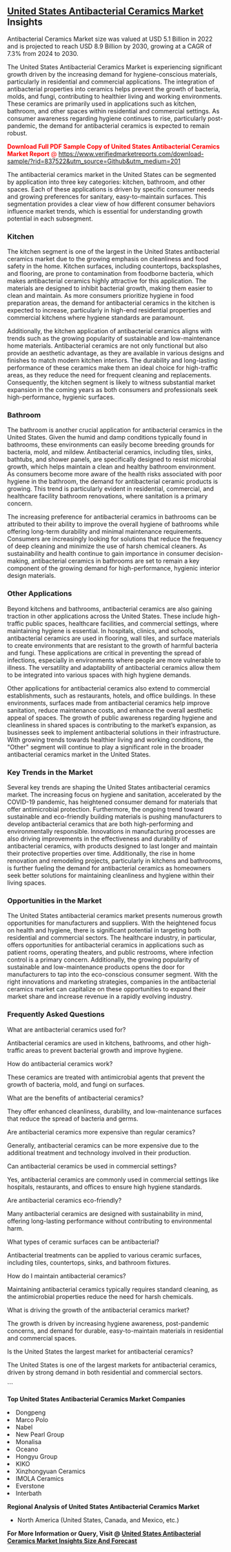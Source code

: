 <h2><a href="https://www.verifiedmarketreports.com/download-sample/?rid=837522&amp;utm_source=Github&amp;utm_medium=201" target="_blank">United States Antibacterial Ceramics Market</a> Insights</h2><p>Antibacterial Ceramics Market size was valued at USD 5.1 Billion in 2022 and is projected to reach USD 8.9 Billion by 2030, growing at a CAGR of 7.3% from 2024 to 2030.</p><p><p>The United States Antibacterial Ceramics Market is experiencing significant growth driven by the increasing demand for hygiene-conscious materials, particularly in residential and commercial applications. The integration of antibacterial properties into ceramics helps prevent the growth of bacteria, molds, and fungi, contributing to healthier living and working environments. These ceramics are primarily used in applications such as kitchen, bathroom, and other spaces within residential and commercial settings. As consumer awareness regarding hygiene continues to rise, particularly post-pandemic, the demand for antibacterial ceramics is expected to remain robust. <p><span class=""><span style="color: #ff0000;"><strong>Download Full PDF Sample Copy of United States Antibacterial Ceramics Market Report</strong> @ </span><a href="https://www.verifiedmarketreports.com/download-sample/?rid=837522&amp;utm_source=Github&amp;utm_medium=201" target="_blank">https://www.verifiedmarketreports.com/download-sample/?rid=837522&amp;utm_source=Github&amp;utm_medium=201</a></span></p></p><p>The antibacterial ceramics market in the United States can be segmented by application into three key categories: kitchen, bathroom, and other spaces. Each of these applications is driven by specific consumer needs and growing preferences for sanitary, easy-to-maintain surfaces. This segmentation provides a clear view of how different consumer behaviors influence market trends, which is essential for understanding growth potential in each subsegment.</p><h3>Kitchen</h3><p>The kitchen segment is one of the largest in the United States antibacterial ceramics market due to the growing emphasis on cleanliness and food safety in the home. Kitchen surfaces, including countertops, backsplashes, and flooring, are prone to contamination from foodborne bacteria, which makes antibacterial ceramics highly attractive for this application. The materials are designed to inhibit bacterial growth, making them easier to clean and maintain. As more consumers prioritize hygiene in food preparation areas, the demand for antibacterial ceramics in the kitchen is expected to increase, particularly in high-end residential properties and commercial kitchens where hygiene standards are paramount.</p><p>Additionally, the kitchen application of antibacterial ceramics aligns with trends such as the growing popularity of sustainable and low-maintenance home materials. Antibacterial ceramics are not only functional but also provide an aesthetic advantage, as they are available in various designs and finishes to match modern kitchen interiors. The durability and long-lasting performance of these ceramics make them an ideal choice for high-traffic areas, as they reduce the need for frequent cleaning and replacements. Consequently, the kitchen segment is likely to witness substantial market expansion in the coming years as both consumers and professionals seek high-performance, hygienic surfaces.</p><h3>Bathroom</h3><p>The bathroom is another crucial application for antibacterial ceramics in the United States. Given the humid and damp conditions typically found in bathrooms, these environments can easily become breeding grounds for bacteria, mold, and mildew. Antibacterial ceramics, including tiles, sinks, bathtubs, and shower panels, are specifically designed to resist microbial growth, which helps maintain a clean and healthy bathroom environment. As consumers become more aware of the health risks associated with poor hygiene in the bathroom, the demand for antibacterial ceramic products is growing. This trend is particularly evident in residential, commercial, and healthcare facility bathroom renovations, where sanitation is a primary concern.</p><p>The increasing preference for antibacterial ceramics in bathrooms can be attributed to their ability to improve the overall hygiene of bathrooms while offering long-term durability and minimal maintenance requirements. Consumers are increasingly looking for solutions that reduce the frequency of deep cleaning and minimize the use of harsh chemical cleaners. As sustainability and health continue to gain importance in consumer decision-making, antibacterial ceramics in bathrooms are set to remain a key component of the growing demand for high-performance, hygienic interior design materials.</p><h3>Other Applications</h3><p>Beyond kitchens and bathrooms, antibacterial ceramics are also gaining traction in other applications across the United States. These include high-traffic public spaces, healthcare facilities, and commercial settings, where maintaining hygiene is essential. In hospitals, clinics, and schools, antibacterial ceramics are used in flooring, wall tiles, and surface materials to create environments that are resistant to the growth of harmful bacteria and fungi. These applications are critical in preventing the spread of infections, especially in environments where people are more vulnerable to illness. The versatility and adaptability of antibacterial ceramics allow them to be integrated into various spaces with high hygiene demands.</p><p>Other applications for antibacterial ceramics also extend to commercial establishments, such as restaurants, hotels, and office buildings. In these environments, surfaces made from antibacterial ceramics help improve sanitation, reduce maintenance costs, and enhance the overall aesthetic appeal of spaces. The growth of public awareness regarding hygiene and cleanliness in shared spaces is contributing to the market’s expansion, as businesses seek to implement antibacterial solutions in their infrastructure. With growing trends towards healthier living and working conditions, the "Other" segment will continue to play a significant role in the broader antibacterial ceramics market in the United States.</p><h3>Key Trends in the Market</h3><p>Several key trends are shaping the United States antibacterial ceramics market. The increasing focus on hygiene and sanitation, accelerated by the COVID-19 pandemic, has heightened consumer demand for materials that offer antimicrobial protection. Furthermore, the ongoing trend toward sustainable and eco-friendly building materials is pushing manufacturers to develop antibacterial ceramics that are both high-performing and environmentally responsible. Innovations in manufacturing processes are also driving improvements in the effectiveness and durability of antibacterial ceramics, with products designed to last longer and maintain their protective properties over time. Additionally, the rise in home renovation and remodeling projects, particularly in kitchens and bathrooms, is further fueling the demand for antibacterial ceramics as homeowners seek better solutions for maintaining cleanliness and hygiene within their living spaces.</p><h3>Opportunities in the Market</h3><p>The United States antibacterial ceramics market presents numerous growth opportunities for manufacturers and suppliers. With the heightened focus on health and hygiene, there is significant potential in targeting both residential and commercial sectors. The healthcare industry, in particular, offers opportunities for antibacterial ceramics in applications such as patient rooms, operating theaters, and public restrooms, where infection control is a primary concern. Additionally, the growing popularity of sustainable and low-maintenance products opens the door for manufacturers to tap into the eco-conscious consumer segment. With the right innovations and marketing strategies, companies in the antibacterial ceramics market can capitalize on these opportunities to expand their market share and increase revenue in a rapidly evolving industry.</p><h3>Frequently Asked Questions</h3><p>What are antibacterial ceramics used for?</p><p>Antibacterial ceramics are used in kitchens, bathrooms, and other high-traffic areas to prevent bacterial growth and improve hygiene.</p><p>How do antibacterial ceramics work?</p><p>These ceramics are treated with antimicrobial agents that prevent the growth of bacteria, mold, and fungi on surfaces.</p><p>What are the benefits of antibacterial ceramics?</p><p>They offer enhanced cleanliness, durability, and low-maintenance surfaces that reduce the spread of bacteria and germs.</p><p>Are antibacterial ceramics more expensive than regular ceramics?</p><p>Generally, antibacterial ceramics can be more expensive due to the additional treatment and technology involved in their production.</p><p>Can antibacterial ceramics be used in commercial settings?</p><p>Yes, antibacterial ceramics are commonly used in commercial settings like hospitals, restaurants, and offices to ensure high hygiene standards.</p><p>Are antibacterial ceramics eco-friendly?</p><p>Many antibacterial ceramics are designed with sustainability in mind, offering long-lasting performance without contributing to environmental harm.</p><p>What types of ceramic surfaces can be antibacterial?</p><p>Antibacterial treatments can be applied to various ceramic surfaces, including tiles, countertops, sinks, and bathroom fixtures.</p><p>How do I maintain antibacterial ceramics?</p><p>Maintaining antibacterial ceramics typically requires standard cleaning, as the antimicrobial properties reduce the need for harsh chemicals.</p><p>What is driving the growth of the antibacterial ceramics market?</p><p>The growth is driven by increasing hygiene awareness, post-pandemic concerns, and demand for durable, easy-to-maintain materials in residential and commercial spaces.</p><p>Is the United States the largest market for antibacterial ceramics?</p><p>The United States is one of the largest markets for antibacterial ceramics, driven by strong demand in both residential and commercial sectors.</p>```</p><p><strong>Top United States Antibacterial Ceramics Market Companies</strong></p><div data-test-id=""><p><li>Dongpeng</li><li> Marco Polo</li><li> Nabel</li><li> New Pearl Group</li><li> Monalisa</li><li> Oceano</li><li> Hongyu Group</li><li> KIKO</li><li> Xinzhongyuan Ceramics</li><li> IMOLA Ceramics</li><li> Everstone</li><li> Interbath</li></p><div><strong>Regional Analysis of&nbsp;United States Antibacterial Ceramics Market</strong></div><ul><li dir="ltr"><p dir="ltr">North America&nbsp;(United States, Canada, and Mexico, etc.)</p></li></ul><p><strong>For More Information or Query, Visit @&nbsp;</strong><strong><a href="https://www.verifiedmarketreports.com/product/antibacterial-ceramics-market/?utm_source=Github&amp;utm_medium=201" target="_blank">United States Antibacterial Ceramics Market Insights Size And Forecast</a></strong></p></div>
